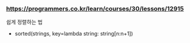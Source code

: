 
### https://programmers.co.kr/learn/courses/30/lessons/12915


쉽게 정렬하는 법
- sorted(strings, key=lambda string: string[n:n+1])

